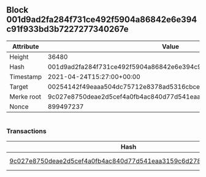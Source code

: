 ## Block 001d9ad2fa284f731ce492f5904a86842e6e394c91f933bd3b7227277340267e

Attribute | Value
--- | ---
Height | 36480
Hash | 001d9ad2fa284f731ce492f5904a86842e6e394c91f933bd3b7227277340267e
Timestamp | 2021-04-24T15:27:00+00:00
Target | 00254142f49eaaa504dc75712e8378ad5316cbcead634704b3734b6271167cc4
Merke root | 9c027e8750deae2d5cef4a0fb4ac840d77d541eaa3159c6d2784fe20e3634fde
Nonce | 899497237

```

```

### Transactions

Hash | Amount
--- | ---
[9c027e8750deae2d5cef4a0fb4ac840d77d541eaa3159c6d2784fe20e3634fde](9c027e8750deae2d5cef4a0fb4ac840d77d541eaa3159c6d2784fe20e3634fde.md) | 10.00000000 SKEPTI 
